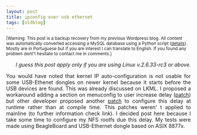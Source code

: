 ```yaml
---
layout: post
title: ipconfig over usb ethernet
tags: [oldblog]
---
```


<small>[Warning: This post is a backup recovery from my previous Wordpress blog. All content was automatically converted accessing a MySQL database using a Python script (<a href="http://maluta.github.io/blog/convert-wordpress-to-jekyll/">details</a>). Mostly are in Portuguese but if you are interest I can translate to English. If you found any problem dont't hesitate to contact me in comments.]</small>



<p style="text-align: right;"><em>I guess this post apply only if you are using Linux v.2.6.33-rc3 or above.</em></p>
<p style="text-align: justify;">You would have noted that kernel IP auto-configuration is not usable for some USB-Ethenet dongles on newer kernel because it starts before the USB devices are found. This was already discussed on LKML. I proposed a workaround adding a section on menuconfig to user increase delay (<a href="http://lkml.org/lkml/2010/2/9/420" target="_blank">patch</a>) but other developer proposed another <a href="http://marc.info/?l=linux-netdev&amp;m=126311212608318&amp;w=2" target="_blank">patch</a> to configure this delay at runtime rather than at compile time. This patches weren' t applied to mainline (to further information check link). I decided post here because I take some time to configure my NFS rootfs due this delay. My tests were made using BeagleBoard and USB-Ethernet dongle based on ASIX 8877x.</p>